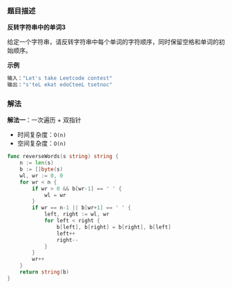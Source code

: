 ### 题目描述

**反转字符串中的单词3**

给定一个字符串，请反转字符串中每个单词的字符顺序，同时保留空格和单词的初始顺序。

**示例**

```bash
输入："Let's take Leetcode contest"
输出："s'teL ekat edoCteeL tsetnoc"
```

### 解法

**解法一**：一次遍历 + 双指针

- 时间复杂度：`O(n)`
- 空间复杂度：`O(n)`

```go
func reverseWords(s string) string {
	n := len(s)
	b := []byte(s)
	wl, wr := 0, 0
	for wr < n {
		if wr > 0 && b[wr-1] == ' ' {
			wl = wr
		}
		if wr == n-1 || b[wr+1] == ' ' {
			left, right := wl, wr
			for left < right {
				b[left], b[right] = b[right], b[left]
				left++
				right--
			}
		}
		wr++
	}
	return string(b)
}
```

